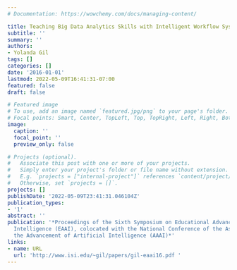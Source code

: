 ```yaml
---
# Documentation: https://wowchemy.com/docs/managing-content/

title: Teaching Big Data Analytics Skills with Intelligent Workflow Systems
subtitle: ''
summary: ''
authors:
- Yolanda Gil
tags: []
categories: []
date: '2016-01-01'
lastmod: 2022-05-09T16:41:31-07:00
featured: false
draft: false

# Featured image
# To use, add an image named `featured.jpg/png` to your page's folder.
# Focal points: Smart, Center, TopLeft, Top, TopRight, Left, Right, BottomLeft, Bottom, BottomRight.
image:
  caption: ''
  focal_point: ''
  preview_only: false

# Projects (optional).
#   Associate this post with one or more of your projects.
#   Simply enter your project's folder or file name without extension.
#   E.g. `projects = ["internal-project"]` references `content/project/deep-learning/index.md`.
#   Otherwise, set `projects = []`.
projects: []
publishDate: '2022-05-09T23:41:31.046104Z'
publication_types:
- '1'
abstract: ''
publication: '*Proceedings of the Sixth Symposium on Educational Advances in Artificial
  Intelligence (EAAI), colocated with the National Conference of the Association for
  the Advancement of Artificial Intelligence (AAAI)*'
links:
- name: URL
  url: 'http://www.isi.edu/~gil/papers/gil-eaai16.pdf '
---
```

